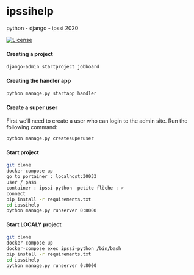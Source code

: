 # ipssihelp
python - django - ipssi 2020

[![License](https://img.shields.io/static/v1.svg?label=license&message=proprietary&color=blue)](https://img.shields.io/puppetforge/rc/:user.svg)


#### Creating a project
```bash
django-admin startproject jobboard
```

#### Creating the handler app
```bash
python manage.py startapp handler
```

#### Create a super user
First we’ll need to create a user who can login to the admin site. Run the following command:
```bash
python manage.py createsuperuser
```

#### Start project
```bash
git clone
docker-compose up
go to portainer : localhost:30033
user / pass
container : ipssi-python  petite flèche : >
connect
pip install -r requirements.txt
cd ipssihelp
python manage.py runserver 0:8000
```

#### Start LOCALY project
```bash
git clone
docker-compose up
docker-compose exec ipssi-python /bin/bash
pip install -r requirements.txt
cd ipssihelp
python manage.py runserver 0:8000
```
